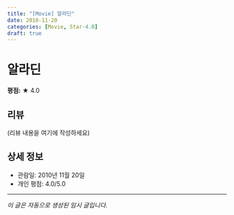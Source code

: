 ```yaml
---
title: "[Movie] 알라딘"
date: 2010-11-20
categories: [Movie, Star-4.0]
draft: true
---
```


# 알라딘

**평점:** ★ 4.0

## 리뷰

(리뷰 내용을 여기에 작성하세요)

## 상세 정보

- 관람일: 2010년 11월 20일
- 개인 평점: 4.0/5.0

---

*이 글은 자동으로 생성된 임시 글입니다.*

